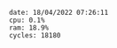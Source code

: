 

                date: 18/04/2022 07:26:11
                cpu: 0.1%
                ram: 18.9%
                cycles: 18180

                         
